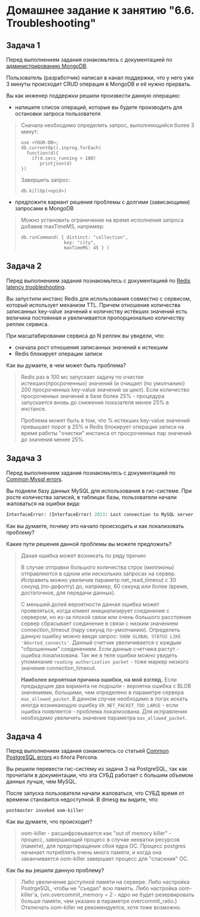 # Домашнее задание к занятию "6.6. Troubleshooting"

## Задача 1

Перед выполнением задания ознакомьтесь с документацией по [администрированию MongoDB](https://docs.mongodb.com/manual/administration/).

Пользователь (разработчик) написал в канал поддержки, что у него уже 3 минуты происходит CRUD операция в MongoDB и её 
нужно прервать. 

Вы как инженер поддержки решили произвести данную операцию:
- напишите список операций, которые вы будете производить для остановки запроса пользователя
> Сначала необходимо определить запрос, выполняющийся более 3 минут: 
> ``` 
> use <YOUR-DB>;
> db.currentOp().inprog.forEach(
>   function(d){
>     if(d.secs_running > 180)
>        printjson(d)
> })
> ```
> Завершить запрос: 
> ```
> db.killOp(<opid>)
> ```
- предложите вариант решения проблемы с долгими (зависающими) запросами в MongoDB
> Можно установить ограничение на время исполнения запроса добавив maxTimeMS, например: 
> ```
> db.runCommand( { distinct: "collection",
>                 key: "city",
>                 maxTimeMS: 45 } ) 
> ```
 

## Задача 2

Перед выполнением задания познакомьтесь с документацией по [Redis latency troobleshooting](https://redis.io/topics/latency).

Вы запустили инстанс Redis для использования совместно с сервисом, который использует механизм TTL. 
Причем отношение количества записанных key-value значений к количеству истёкших значений есть величина постоянная и
увеличивается пропорционально количеству реплик сервиса. 

При масштабировании сервиса до N реплик вы увидели, что:
- сначала рост отношения записанных значений к истекшим
- Redis блокирует операции записи

Как вы думаете, в чем может быть проблема?

> Redis раз в 100 мс запускает задачу по очистке истекших(просроченных) значений (и очищает (по умолчанию) 200 просроченных key-value значений за цикл).
> Если количество просроченных значений в базе более 25% - процедура запускается вновь до снижения показателя менее 25% в инстансе.
> 
> Проблема может быть в том, что % истекших key-value значений превышает порог в 25% и Redis блокирует операции записи на время работы "очистки" инстанса от просроченных пар значений до значения менее 25%. 


 
## Задача 3

Перед выполнением задания познакомьтесь с документацией по [Common Mysql errors](https://dev.mysql.com/doc/refman/8.0/en/common-errors.html).

Вы подняли базу данных MySQL для использования в гис-системе. При росте количества записей, в таблицах базы,
пользователи начали жаловаться на ошибки вида:
```python
InterfaceError: (InterfaceError) 2013: Lost connection to MySQL server during query u'SELECT..... '
```

Как вы думаете, почему это начало происходить и как локализовать проблему?

Какие пути решения данной проблемы вы можете предложить?

> Даная ошибка может возникать по ряду причин:
> 
> В случае отправки большого количества строк (миллионы) отправляются в одном или нескольких запросах на сервер. Исправить можно увеличив параметр net_read_timeout с 30 секунд (по-дефолту) до, например, 60 секунд или более (время, достаточное, для передачи данных). 
> 
> С меньшей долей вероятности данная ошибка может проявляться, когда клиент инициализирует соединение с сервером, но из-за плохой связи или очень большого расстояния сервер сбрасывает соединение в связи с низким значением connection_timeout (пару секунд по-умолчанию). 
> Определить данную ошибку можно введя запрос:  `SHOW GLOBAL STATUS LIKE 'Aborted_connects'`. Данный счетчик увеличивается с каждым "сброшенным" соединением. 
> Если данные счетчика растут - ошибка локализована. Так же в теле ошибки можно увидеть упоминание `reading authorization packet` - тоже маркер низкого значения connection_timeout. 
> 
> **Наиболее вероятная причина ошибки, на мой взгляд.** Если предыдущие два варианта не подошли - вероятна ошибка с BLOB значениями, большими, чем определено в параметре сервера `max_allowed_packet`. 
> В данном случае необходимо в логах искать иногда возникающую ошибку `ER_NET_PACKET_TOO_LARGE` - если ошибка появляется - проблема локализована. Для исправления необходимо увеличить значение параметра `max_allowed_packet`.
 



## Задача 4

Перед выполнением задания ознакомтесь со статьей [Common PostgreSQL errors](https://www.percona.com/blog/2020/06/05/10-common-postgresql-errors/) из блога Percona.

Вы решили перевести гис-систему из задачи 3 на PostgreSQL, так как прочитали в документации, что эта СУБД работает с 
большим объемом данных лучше, чем MySQL.

После запуска пользователи начали жаловаться, что СУБД время от времени становится недоступной. В dmesg вы видите, что:

`postmaster invoked oom-killer`

Как вы думаете, что происходит?
> oom-killer -  расшифровывается как "out of memory killer" - процесс, завершающий процесс в случае нехватки ресурсов (памяти), для предотвращения сбоя ядра ОС. 
> Процесс postgres начинает потреблять очень много памяти, и когда она заканчивается oom-killer завершает процесс для "спасения" ОС. 

Как бы вы решили данную проблему?

> Либо увеличение доступной памяти на сервере.
> Либо настройка PostrgeSQL, чтобы не "съедал" всю память.
> Либо настройка oom-killer'a, (vm.overcommit_memory = 2 - ядро не будет резервировать больше памяти, чем указано в параметре overcommit_ratio.)
> Отключать oom-killer не рекомендуется, хотя тоже возможно. 



